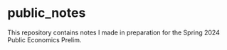# public_notes
This repository contains notes I made in preparation for the Spring 2024 Public Economics Prelim.
